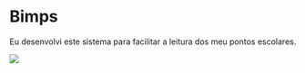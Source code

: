 # Bimps
Eu desenvolvi este sistema para facilitar a leitura dos meu pontos escolares.

<img src="image.jpg"></img>
